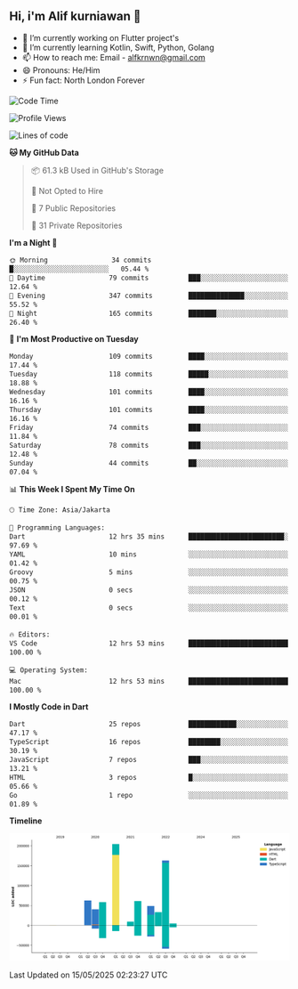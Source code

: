## Hi, i'm Alif kurniawan 👋

- 🔭 I’m currently working on Flutter project's
- 🌱 I’m currently learning Kotlin, Swift, Python, Golang
- 📫 How to reach me: Email - alfkrnwn@gmail.com
- 😄 Pronouns: He/Him
- ⚡ Fun fact: North London Forever

<!--START_SECTION:waka-->
![Code Time](http://img.shields.io/badge/Code%20Time-18%20hrs%2049%20mins-blue)

![Profile Views](http://img.shields.io/badge/Profile%20Views-110-blue)

![Lines of code](https://img.shields.io/badge/From%20Hello%20World%20I%27ve%20Written-683.2%20thousand%20lines%20of%20code-blue)

**🐱 My GitHub Data** 

> 📦 61.3 kB Used in GitHub's Storage 
 > 
> 🚫 Not Opted to Hire
 > 
> 📜 7 Public Repositories 
 > 
> 🔑 31 Private Repositories 
 > 
**I'm a Night 🦉** 

```text
🌞 Morning                34 commits          █░░░░░░░░░░░░░░░░░░░░░░░░   05.44 % 
🌆 Daytime                79 commits          ███░░░░░░░░░░░░░░░░░░░░░░   12.64 % 
🌃 Evening                347 commits         ██████████████░░░░░░░░░░░   55.52 % 
🌙 Night                  165 commits         ███████░░░░░░░░░░░░░░░░░░   26.40 % 
```
📅 **I'm Most Productive on Tuesday** 

```text
Monday                   109 commits         ████░░░░░░░░░░░░░░░░░░░░░   17.44 % 
Tuesday                  118 commits         █████░░░░░░░░░░░░░░░░░░░░   18.88 % 
Wednesday                101 commits         ████░░░░░░░░░░░░░░░░░░░░░   16.16 % 
Thursday                 101 commits         ████░░░░░░░░░░░░░░░░░░░░░   16.16 % 
Friday                   74 commits          ███░░░░░░░░░░░░░░░░░░░░░░   11.84 % 
Saturday                 78 commits          ███░░░░░░░░░░░░░░░░░░░░░░   12.48 % 
Sunday                   44 commits          ██░░░░░░░░░░░░░░░░░░░░░░░   07.04 % 
```


📊 **This Week I Spent My Time On** 

```text
🕑︎ Time Zone: Asia/Jakarta

💬 Programming Languages: 
Dart                     12 hrs 35 mins      ████████████████████████░   97.69 % 
YAML                     10 mins             ░░░░░░░░░░░░░░░░░░░░░░░░░   01.42 % 
Groovy                   5 mins              ░░░░░░░░░░░░░░░░░░░░░░░░░   00.75 % 
JSON                     0 secs              ░░░░░░░░░░░░░░░░░░░░░░░░░   00.12 % 
Text                     0 secs              ░░░░░░░░░░░░░░░░░░░░░░░░░   00.01 % 

🔥 Editors: 
VS Code                  12 hrs 53 mins      █████████████████████████   100.00 % 

💻 Operating System: 
Mac                      12 hrs 53 mins      █████████████████████████   100.00 % 
```

**I Mostly Code in Dart** 

```text
Dart                     25 repos            ████████████░░░░░░░░░░░░░   47.17 % 
TypeScript               16 repos            ████████░░░░░░░░░░░░░░░░░   30.19 % 
JavaScript               7 repos             ███░░░░░░░░░░░░░░░░░░░░░░   13.21 % 
HTML                     3 repos             █░░░░░░░░░░░░░░░░░░░░░░░░   05.66 % 
Go                       1 repo              ░░░░░░░░░░░░░░░░░░░░░░░░░   01.89 % 
```



**Timeline**

![Lines of Code chart](https://raw.githubusercontent.com/awanderer11/awanderer11/main/assets/bar_graph.png)


 Last Updated on 15/05/2025 02:23:27 UTC
<!--END_SECTION:waka-->
